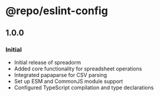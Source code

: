 # @repo/eslint-config

## 1.0.0

### Initial

-   Initial release of spreadorm
-   Added core functionality for spreadsheet operations
-   Integrated papaparse for CSV parsing
-   Set up ESM and CommonJS module support
-   Configured TypeScript compilation and type declarations
